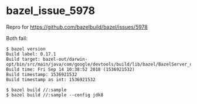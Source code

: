 # bazel_issue_5978
Repro for https://github.com/bazelbuild/bazel/issues/5978

Both fail:
```
$ bazel version
Build label: 0.17.1
Build target: bazel-out/darwin-opt/bin/src/main/java/com/google/devtools/build/lib/bazel/BazelServer_deploy.jar
Build time: Fri Sep 14 10:38:52 2018 (1536921532)
Build timestamp: 1536921532
Build timestamp as int: 1536921532
```

```
$ bazel build //:sample
$ bazel build //:sample --config jdk8
```
